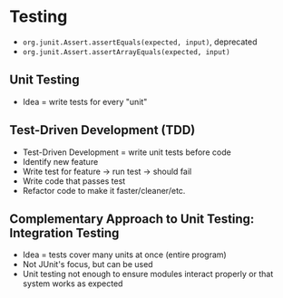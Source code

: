 # Testing
* `org.junit.Assert.assertEquals(expected, input)`, deprecated
* `org.junit.Assert.assertArrayEquals(expected, input)`

## Unit Testing
* Idea = write tests for every "unit"

## Test-Driven Development (TDD)
* Test-Driven Development = write unit tests before code
* Identify new feature
* Write test for feature → run test → should fail
* Write code that passes test
* Refactor code to make it faster/cleaner/etc.

## Complementary Approach to Unit Testing: Integration Testing
* Idea = tests cover many units at once (entire program)
* Not JUnit's focus, but can be used
* Unit testing not enough to ensure modules interact properly or that system works as expected
